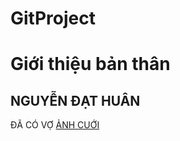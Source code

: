# GitProject
# Giới thiệu bản thân
## NGUYỄN ĐẠT HUÂN
ĐÃ CÓ VỢ
[ẢNH CUỚI](https://scontent.fhan3-3.fna.fbcdn.net/v/t39.30808-6/248043452_2090352257804513_7311557308136893523_n.jpg?_nc_cat=101&ccb=1-7&_nc_sid=a2f6c7&_nc_ohc=AXVgZgyao6kAX8I8cdN&_nc_ht=scontent.fhan3-3.fna&_nc_e2o=f&oh=00_AfAwUJd1xuvxVsaiV0WQO0ygfPFmDnqlZ3KDH49y4lnQ7g&oe=6515BD11)

